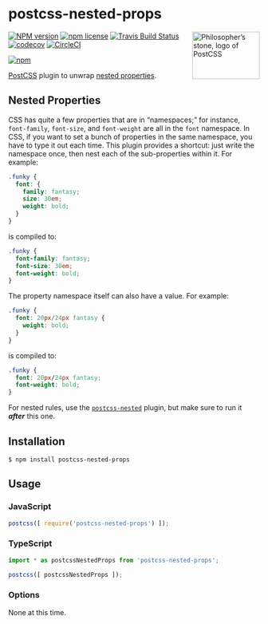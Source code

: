 # postcss-nested-props

<img align="right" width="135" height="95"
     title="Philosopher’s stone, logo of PostCSS"
     src="http://postcss.github.io/postcss/logo-leftp.png">

[![NPM version](http://img.shields.io/npm/v/postcss-nested-props.svg?style=flat)](https://www.npmjs.org/package/postcss-nested-props)
[![npm license](http://img.shields.io/npm/l/postcss-nested-props.svg?style=flat-square)](https://www.npmjs.org/package/postcss-nested-props)
[![Travis Build Status](https://img.shields.io/travis/jedmao/postcss-nested-props.svg)](https://travis-ci.org/jedmao/postcss-nested-props)
[![codecov](https://codecov.io/gh/jedmao/postcss-nested-props/branch/master/graph/badge.svg)](https://codecov.io/gh/jedmao/postcss-nested-props)
[![CircleCI](https://circleci.com/gh/jedmao/postcss-nested-props.svg?style=svg)](https://circleci.com/gh/jedmao/postcss-nested-props)

[![npm](https://nodei.co/npm/postcss-nested-props.svg?downloads=true)](https://nodei.co/npm/postcss-nested-props/)

[PostCSS](https://github.com/postcss/postcss) plugin to unwrap [nested properties](http://sass-lang.com/documentation/file.SASS_REFERENCE.html#nested_properties).

## Nested Properties

CSS has quite a few properties that are in “namespaces;” for instance, `font-family`, `font-size`, and `font-weight` are all in the `font` namespace. In CSS, if you want to set a bunch of properties in the same namespace, you have to type it out each time. This plugin provides a shortcut: just write the namespace once, then nest each of the sub-properties within it. For example:

```scss
.funky {
  font: {
    family: fantasy;
    size: 30em;
    weight: bold;
  }
}
```

is compiled to:

```scss
.funky {
  font-family: fantasy;
  font-size: 30em;
  font-weight: bold;
}
```

The property namespace itself can also have a value. For example:

```scss
.funky {
  font: 20px/24px fantasy {
    weight: bold;
  }
}
```

is compiled to:

```css
.funky {
  font: 20px/24px fantasy;
  font-weight: bold;
}
```

For nested rules, use the [`postcss-nested`](https://github.com/postcss/postcss-nested) plugin, but make sure to run it _**after**_ this one.

## Installation

```
$ npm install postcss-nested-props
```

## Usage

### JavaScript

```js
postcss([ require('postcss-nested-props') ]);
```

### TypeScript

```ts
import * as postcssNestedProps from 'postcss-nested-props';

postcss([ postcssNestedProps ]);
```

### Options

None at this time.

